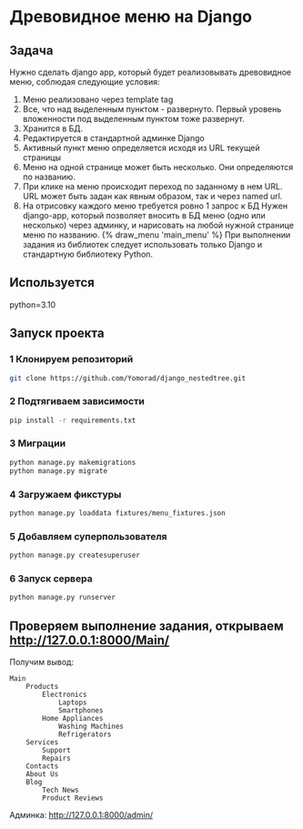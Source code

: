 # Древовидное меню на Django

## Задача
Нужно сделать django app, который будет реализовывать древовидное меню, соблюдая следующие условия:
1) Меню реализовано через template tag
2) Все, что над выделенным пунктом - развернуто. Первый уровень вложенности под выделенным пунктом тоже развернут.
3) Хранится в БД.
4) Редактируется в стандартной админке Django
5) Активный пункт меню определяется исходя из URL текущей страницы
6) Меню на одной странице может быть несколько. Они определяются по названию.
7) При клике на меню происходит переход по заданному в нем URL. URL может быть задан как явным образом, так и через named url.
8) На отрисовку каждого меню требуется ровно 1 запрос к БД
 Нужен django-app, который позволяет вносить в БД меню (одно или несколько) через админку, и нарисовать на любой нужной странице меню по названию.
 {% draw_menu 'main_menu' %}
 При выполнении задания из библиотек следует использовать только Django и стандартную библиотеку Python.

## Используется
python=3.10

## Запуск проекта
### 1 Клонируем репозиторий

```bash
git clone https://github.com/Yomorad/django_nestedtree.git
```

### 2 Подтягиваем зависимости

```bash
pip install -r requirements.txt
```

### 3 Миграции

```bash
python manage.py makemigrations
python manage.py migrate
```

### 4 Загружаем фикстуры

```bash
python manage.py loaddata fixtures/menu_fixtures.json
```

### 5 Добавляем суперпользователя

```bash
python manage.py createsuperuser
```

### 6 Запуск сервера

```bash
python manage.py runserver
```

## Проверяем выполнение задания, открываем http://127.0.0.1:8000/Main/
Получим вывод:
```
Main
    Products
        Electronics
            Laptops
            Smartphones
        Home Appliances
            Washing Machines
            Refrigerators
    Services
        Support
        Repairs
    Contacts
    About Us
    Blog
        Tech News
        Product Reviews
```
Админка: http://127.0.0.1:8000/admin/
